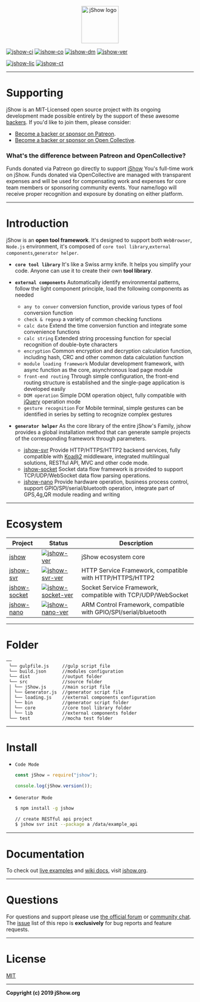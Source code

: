 <p align="center">
	<a href="https://jshow.org" target="_blank">
		<img width="100" src="https://jshow.org/images/jshow.png" alt="jShow logo" />
	</a>
</p>

[![jshow-ci]][jshow-travisci]
[![jshow-co]][jshow-codecov]
[![jshow-dm]][jshow-npm]
[![jshow-ver]][jshow-npm]

[![jshow-lic]][jshow-npm]
[![jshow-ct]][jshow-chat]

[jshow-url]: https://github.com/j-show/jshow
[jshow-npm]: https://npmjs.com/package/jshow
[jshow-chat]: https://jshow.org/chat
[jshow-travisci]: https://travis-ci.org/j-show/jshow
[jshow-codecov]: https://codecov.io/github/j-show/jshow?branch=master
[jshow-ci]: https://img.shields.io/travis/j-show/jshow/master.svg
[jshow-co]: https://img.shields.io/codecov/c/github/j-show/jshow/master.svg
[jshow-ver]: https://img.shields.io/npm/v/jshow.svg
[jshow-lic]: https://img.shields.io/npm/l/jshow.svg
[jshow-dm]: https://img.shields.io/npm/dm/jshow.svg
[jshow-ct]: https://img.shields.io/badge/chat-on%20discord-7289da.svg

[jshow-svr-url]: https://github.com/j-show/jshow-svr
[jshow-svr-npm]: https://npmjs.com/package/jshow-svr
[jshow-svr-ver]: https://img.shields.io/npm/v/jshow-svr.svg

[jshow-socket-url]: https://github.com/j-show/jshow-socket
[jshow-socket-npm]: https://npmjs.com/package/jshow-socket
[jshow-socket-ver]: https://img.shields.io/npm/v/jshow-socket.svg

[jshow-nano-url]: https://github.com/j-show/jshow-nano
[jshow-nano-npm]: https://npmjs.com/package/jshow-nano
[jshow-nano-ver]: https://img.shields.io/npm/v/jshow-nano.svg

---

# Supporting

jShow is an MIT-Licensed open source project with its ongoing development made possible entirely by the support of these awesome [backers](https://github.com/j-show/jShow/blob/master/BACKERS.md). If you'd like to join them, please consider:

- [Become a backer or sponsor on Patreon](https://www.patreon.com/jshow).
- [Become a backer or sponsor on Open Collective](https://opencollective.com/jshow).

### What's the difference between Patreon and OpenCollective?

Funds donated via Patreon go directly to support [jShow][jshow-url] You's full-time work on jShow. Funds donated via OpenCollective are managed with transparent expenses and will be used for compensating work and expenses for core team members or sponsoring community events. Your name/logo will receive proper recognition and exposure by donating on either platform.

---

# Introduction

jShow is an **open tool framework**. It's designed to support both `WebBrowser`, `Node.js` environment, it's composed of `core tool library`,`external components`,`generator helper`.

- **`core tool library`** It's like a Swiss army knife. It helps you simplify your code. Anyone can use it to create their own **tool library**.

- **`external components`** Automatically identify environmental patterns, follow the light component principle, load the following components as needed
	- `any to conver` conversion function, provide various types of fool conversion function
	- `check & regexp` a variety of common checking functions
	- `calc date` Extend the time conversion function and integrate some convenience functions
	- `calc string` Extended string processing function for special recognition of double-byte characters
	- `encryption` Common encryption and decryption calculation function, including hash, CRC and other common data calculation function
	- `module loading framework` Modular development framework, with async function as the core, asynchronous load page module
	- `front-end routing` Through simple configuration, the front-end routing structure is established and the single-page application is developed easily
	- `DOM operation` Simple DOM operation object, fully compatible with [jQuery](https://jquery.com/) operation mode
	- `gesture recognition` For Mobile terminal, simple gestures can be identified in series by setting to recognize complex gestures

- **`generator helper`** As the core library of the entire jShow's Family, jshow provides a global installation method that can generate sample projects of the corresponding framework through parameters.
	- [jshow-svr][jshow-svr-url] Provide HTTP/HTTPS/HTTP2 backend services, fully compatible with [Koa@2](https://koajs.com/) middleware, integrated multilingual solutions, RESTful API, MVC and other code mode.
	- [jshow-socket][jshow-socket-url] Socket data flow framework is provided to support TCP/UDP/WebSocket data flow parsing operations.
	- [jshow-nano][jshow-nano-url] Provide hardware operation, business process control, support GPIO/SPI/serial/bluetooth operation, integrate part of GPS,4g,QR module reading and writing

---


# Ecosystem

| Project | Status | Description |
|---|---|---|
| [jshow][jshow-url] | [![jshow-ver]][jshow-npm] | jShow ecosystem core |
| [jshow-svr][jshow-svr-url] | [![jshow-svr-ver]][jshow-svr-npm] | HTTP Service Framework, compatible with HTTP/HTTPS/HTTP2 |
| [jshow-socket][jshow-socket-url] | [![jshow-socket-ver]][jshow-socket-npm] | Socket Service Framework, compatible with TCP/UDP/WebSocket |
| [jshow-nano][jshow-nano-url] | [![jshow-nano-ver]][jshow-nano-npm] | ARM Control Framework, compatible with GPIO/SPI/serial/bluetooth |

---

# Folder

```
──
 └── gulpfile.js     //gulp script file
 └── build.json      //modules configuration
 └── dist            //output folder
 └── src             //source folder
 │ └── jShow.js      //main script file
 │ └── Generator.js  //generator script file
 │ └── loading.js    //external components configuration
 │ └── bin           //generator script folder
 │ └── core          //core tool library folder
 │ └── lib           //external components folder
 └── test            //mocha test folder
```

---

# Install

- `Code Mode`

	```javascript
	const jShow = require("jshow");
	
	console.log(jShow.version());
	```
	
- `Generator Mode`
	
	```bash
	$ npm install -g jshow
	
	// create RESTful api project
	$ jshow svr init --package a /data/example_api
	```

---

# Documentation


To check out [live examples](https://jshow.org/example/index-en.html) and [wiki docs](https://github.com/j-show/jShow/wiki), visit [jshow.org](https://jshow.org).

---

# Questions

For questions and support please use [the official forum](https://forum.jshow.org) or [community chat](https://chat.jshow.org). 
The [issue](https://github.com/j-show/jShow/issues) list of this repo is **exclusively** for bug reports and feature requests.

---

# License

[MIT](http://opensource.org/licenses/MIT)

---

**Copyright (c) 2019 jShow.org**
